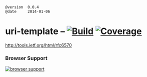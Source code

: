 [1]: https://secure.travis-ci.org/litejs/uri-template-lite.png
[2]: https://travis-ci.org/litejs/uri-template-lite
[3]: https://coveralls.io/repos/litejs/uri-template-lite/badge.png
[4]: https://coveralls.io/r/litejs/uri-template-lite
[7]: https://ci.testling.com/litejs/uri-template-lite.png
[8]: https://ci.testling.com/litejs/uri-template-lite


    @version  0.0.4
    @date     2014-01-06


uri-template &ndash; [![Build][1]][2] [![Coverage][3]][4]
============


http://tools.ietf.org/html/rfc6570


### Browser Support

[![browser support][7]][8]

